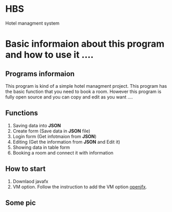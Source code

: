 # HBS
Hotel managment system 
# Basic informaion about this program and how to use it .... 

## Programs informaion
This program is kind of a simple hotel managment project. This program has the basic function that you need to book a room. However this program is fully open source and you can copy and edit as you want .... 

## Functions 
1. Saving data into **JSON**
2. Create form (Save data in **JSON** file)
3. Login form (Get infotmaion from **JSON**)
4. Editing (Get the information from **JSON** and Edit it)
5. Showing data in table form
6. Booking a room and connect it with information

## How to start 
1. Downlaod javafx 
2. VM option. Follow the instruction to add the VM option [openjfx](https://openjfx.io/openjfx-docs/).

## Some pic
 
